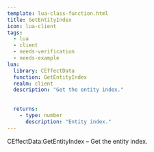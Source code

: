 ```yaml
---
template: lua-class-function.html
title: GetEntityIndex
icon: lua-client
tags:
  - lua
  - client
  - needs-verification
  - needs-example
lua:
  library: CEffectData
  function: GetEntityIndex
  realm: client
  description: "Get the entity index."
  
  
  returns:
    - type: number
      description: "Entity index."
---
```


<div class="lua__search__keywords">
CEffectData:GetEntityIndex &#x2013; Get the entity index.
</div>
